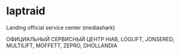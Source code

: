 # laptraid

Landing official service center (mediashark)

<p>ОФИЦИАЛЬНЫЙ СЕРВИСНЫЙ ЦЕНТР HIAB, LOGLIFT, JONSERED, MULTILIFT, MOFFETT, ZEPRO, DHOLLANDIA</p>

